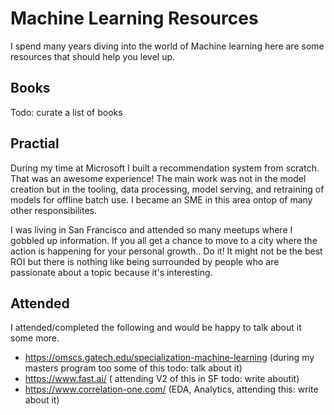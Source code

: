# Machine Learning Resources

I spend many years diving into the world of Machine learning here are some resources that should help you level up.

## Books
Todo: curate a list of books



## Practial

During my time at Microsoft I built a recommendation system from scratch. That was an awesome experience! The main work was not in the model creation but in the tooling, data processing, model serving, and retraining of models for offline batch use. I became an SME in this area ontop of many other responsibilites. 

I was living in San Francisco and attended so many meetups where I gobbled up information. If you all get a chance to move to a city where the action is happening for your personal growth.. Do it! It might not be the best ROI but there is nothing like being surrounded by people who are passionate about a topic because it's interesting. 


## Attended

I attended/completed the following and would be happy to talk about it some more. 
- https://omscs.gatech.edu/specialization-machine-learning (during my masters program too some of this todo: talk about it)
- https://www.fast.ai/ ( attending V2 of this in SF todo: write aboutit)
- https://www.correlation-one.com/ (EDA, Analytics, attending this: write about it)


